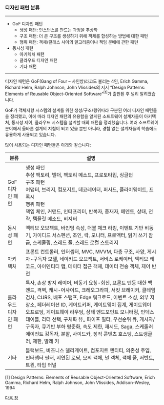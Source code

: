 ### 디자인 패턴 분류
***
* GoF 디자인 패턴
    * 생성 패턴: 인스턴스를 만드는 과정을 추상화
    * 구조 패턴: 더 큰 구조를 생성하기 위해 객체를 합성하는 방법에 대한 패턴
    * 행위 패턴: 객체/클래스 사이의 알고리즘이나 책임 분배에 관한 패턴
* 동시성 패턴
    * 아키텍처 패턴
    * 클라우드 디자인 패턴
    * 기타 패턴
***

디자인 패턴은 GoF(Gang of Four – 사인방)라고도 불리는 4인, Erich Gamma, Richard Helm, Ralph Johnson, John Vlissides의 저서 “Design Patterns: Elements of Reusable Object-Oriented Software”<sup>[1]</sup>가 출판된 후 널리 알려졌습니다. 

GoF가 객체지향 시스템의 설계를 위한 생성/구조/행위따라 구분된 여러 디자인 패턴들을 정리했고, 이에 따라 디자인 패턴의 유용함을 알게된 소프트웨어 설계자들이 아키텍처, 동시성 제어, 클라우드 시스템을 설계할 때의 패턴을 정리했습니다. 여러 소프트웨어 분야에서 올바른 설계의 지침이 되고 있을 뿐만 아니라, 경험 없는 설계자들의 학습에도 유용하게 사용되고 있습니다.

많이 사용되는 디자인 패턴들은 아래와 같습니다:

|분류|설명|
|---|---|
|GoF 디자인 패턴|생성 패턴<br />추상 팩토리, 빌더, 팩토리 메소드, 프로토타입, 싱글턴<br />구조 패턴<br />어댑터, 브리지, 컴포지트, 데코레이터, 퍼사드, 플라이웨이트, 프록시<br />행위 패턴<br />책임 체인, 커맨드, 인터프리터, 반복자, 중재자, 메멘토, 상태, 전략, 템플릿 메소드, 비지터|
|동시성 패턴|액티브 오브젝트, 바인딩 속성, 더블 체크 라킹, 이벤트 기반 비동기, 가이디드 서스펜션, 조인, 락, 모니터, 프로액터, 읽기 쓰기 잠금, 스케줄링, 스레드 풀, 스레드 로컬 스토리지|
|아키텍처|프론트 컨트롤러, 인터셉터, MVC, MVVM, 다층 구조, 사양, 게시자-구독자 모델, 네이키드 오브젝트, 서비스 로케이터, 액티브 레코드, 아이덴티티 맵, 데이터 접근 객체, 데이터 전송 객체, 제어 반전|
|클라우드 디자인 패턴|특사, 손상 방지 레이어, 비동기 요청-회신, 프론트 엔등 대한 백엔드, 격벽, 캐시-어사이드, 크레오그라피, 서킷 브레이커, 클레임 검사, CURS, 배포 스탬프, Edge 워크로드, 이벤트 소싱, 외부 저장소, 페더레이션 ID, 게이트키퍼, 게이트웨이 집계, 게이트웨이 오프로딩, 게이트웨이 라우딩, 상태 엔드포인트 모니터링, 인덱스 테이블, 리더 선택, 구체화 뷰,, 파이프 필터, 우선순위 큐, 게시자/구독자, 큐기반 부하 평준화, 속도 제한, 재시도, Saga, 스케줄러 에이전트 감독자, 분할, 사이드카, 정적 콘텐츠 호스팅, 스트랭글러, 제한, 발레 키|
|기타|블랙보드, 비즈니스 델리게이트, 컴포지트 엔티티, 의존성 주입, 인터셉터 필터, 지연된 로딩, 모의 객체, 널 객체, 객체 풀, 서번트, 트윈, 타입 터널|

<a name="footnote_1">[1]</a> Design Patterns: Elements of Reusable Object-Oriented Software, Erich Gamma, Richard Helm, Ralph Johnson, John Vlissides, Addison-Wesley, 1994

<a href="./05_생성_패턴.md">다음 장</a>